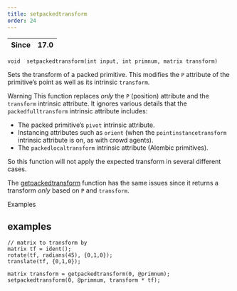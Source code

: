 ```yaml
---
title: setpackedtransform
order: 24
---
```

| Since | 17.0 |
| --- | --- |

`void  setpackedtransform(int input, int primnum, matrix transform)`

Sets the transform of a packed primitive. This modifies the `P` attribute of
the primitive’s point as well as its intrinsic `transform`.

Warning
This function replaces *only* the `P` (position) attribute and the `transform` intrinsic attribute. It ignores various details that the `packedfulltransform` intrinsic attribute includes:

- The packed primitive’s `pivot` intrinsic attribute.
- Instancing attributes such as `orient` (when the `pointinstancetransform` intrinsic attribute is on, as with crowd agents).
- The `packedlocaltransform` intrinsic attribute (Alembic primitives).

So this function will not apply the expected transform in several different cases.

The [getpackedtransform](./getpackedtransform "Gets the transform of a packed primitive.") function has the same issues since it returns a transform *only* based on `P` and `transform`.

Examples

## examples

```vex
// matrix to transform by
matrix tf = ident();
rotate(tf, radians(45), {0,1,0});
translate(tf, {0,1,0});

matrix transform = getpackedtransform(0, @primnum);
setpackedtransform(0, @primnum, transform * tf);

```
